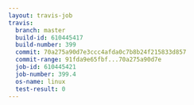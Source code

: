 ```yaml
---
layout: travis-job
travis:
  branch: master
  build-id: 610445417
  build-number: 399
  commit: 70a275a90d7e3ccc4afda0c7b8b24f215833d857
  commit-range: 91fda9e65fbf...70a275a90d7e
  job-id: 610445421
  job-number: 399.4
  os-name: linux
  test-result: 0
---
```

